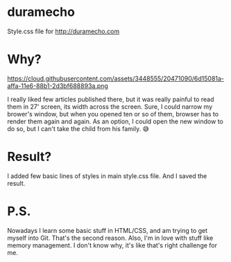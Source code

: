 # duramecho
Style.css file for http://duramecho.com

# Why?

https://cloud.githubusercontent.com/assets/3448555/20471090/6d15081a-affa-11e6-88b1-2d3bf688893a.png

I really liked few articles published there, but it was really painful to read them in 27' screen, its width across the screen. Sure, I could narrow my brower's window, but when you opened ten or so of them, browser has to render them again and again. As an option, I could open the new window to do so, but I can't take the child from his family. 😅 

# Result?

I added few basic lines of styles in main style.css file. And I saved the result. 

# P.S.

Nowadays I learn some basic stuff in HTML/CSS, and am trying to get myself into Git. That's the second reason. Also, I'm in love with stuff like memory management. I don't know why, it's like that's right challenge for me.
